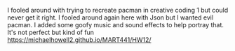 I fooled around with trying to recreate pacman in creative coding 1 but could never get it right. I fooled around again here with Json but I wanted evil pacman.  I added some goofy music and sound effects  to help portray that. It's not perfect but kind of fun    https://michaelhowell2.github.io/MART441/HW12/
